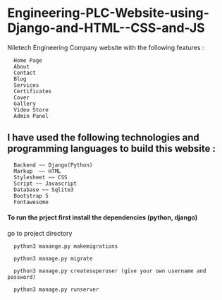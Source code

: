 # Engineering-PLC-Website-using-Django-and-HTML--CSS-and-JS

Niletech Engineering Company website with the following features : 

      Home Page
      About
      Contact
      Blog
      Services
      Certificates
      Cover
      Gallery
      Video Store
      Admin Panel
      
## I have used the following technologies and programming languages to build this website : 

      Backend ~~ Django(Python)
      Markup  ~~ HTML
      Stylesheet ~~ CSS
      Script ~~ Javascript
      Database ~~ Sqlite3
      Bootstrap 5
      Fontawesome
  
  
#### To run the prject first install the dependencies (python, django)

go to project directory

      python3 manange.py makemigrations
      
      python3 manage.py migrate
      
      python3 manage.py createsuperuser (give your own username and password)
      
      python3 manage.py runserver
